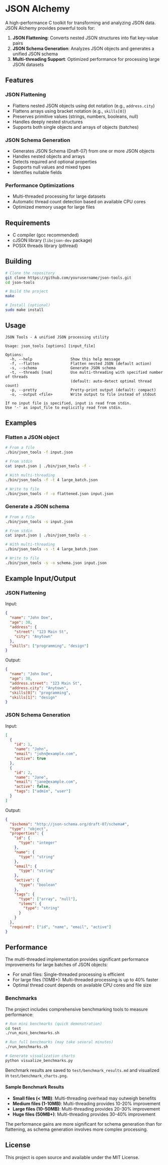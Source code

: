 # JSON Alchemy

A high-performance C toolkit for transforming and analyzing JSON data. JSON Alchemy provides powerful tools for:

1. **JSON Flattening**: Converts nested JSON structures into flat key-value pairs
2. **JSON Schema Generation**: Analyzes JSON objects and generates a unified JSON schema
3. **Multi-threading Support**: Optimized performance for processing large JSON datasets

## Features

### JSON Flattening
- Flattens nested JSON objects using dot notation (e.g., `address.city`)
- Flattens arrays using bracket notation (e.g., `skills[0]`)
- Preserves primitive values (strings, numbers, booleans, null)
- Handles deeply nested structures
- Supports both single objects and arrays of objects (batches)

### JSON Schema Generation
- Generates JSON Schema (Draft-07) from one or more JSON objects
- Handles nested objects and arrays
- Detects required and optional properties
- Supports null values and mixed types
- Identifies nullable fields

### Performance Optimizations
- Multi-threaded processing for large datasets
- Automatic thread count detection based on available CPU cores
- Optimized memory usage for large files

## Requirements

- C compiler (gcc recommended)
- cJSON library (`libcjson-dev` package)
- POSIX threads library (pthread)

## Building

```bash
# Clone the repository
git clone https://github.com/yourusername/json-tools.git
cd json-tools

# Build the project
make

# Install (optional)
sudo make install
```

## Usage

```
JSON Tools - A unified JSON processing utility

Usage: json_tools [options] [input_file]

Options:
  -h, --help                 Show this help message
  -f, --flatten              Flatten nested JSON (default action)
  -s, --schema               Generate JSON schema
  -t, --threads [num]        Use multi-threading with specified number of threads
                             (default: auto-detect optimal thread count)
  -p, --pretty               Pretty-print output (default: compact)
  -o, --output <file>        Write output to file instead of stdout

If no input file is specified, input is read from stdin.
Use '-' as input_file to explicitly read from stdin.
```

## Examples

### Flatten a JSON object

```bash
# From a file
./bin/json_tools -f input.json

# From stdin
cat input.json | ./bin/json_tools -f -

# With multi-threading
./bin/json_tools -f -t 4 large_batch.json

# Write to file
./bin/json_tools -f -o flattened.json input.json
```

### Generate a JSON schema

```bash
# From a file
./bin/json_tools -s input.json

# From stdin
cat input.json | ./bin/json_tools -s -

# With multi-threading
./bin/json_tools -s -t 4 large_batch.json

# Write to file
./bin/json_tools -s -o schema.json input.json
```

## Example Input/Output

### JSON Flattening

Input:
```json
{
  "name": "John Doe",
  "age": 30,
  "address": {
    "street": "123 Main St",
    "city": "Anytown"
  },
  "skills": ["programming", "design"]
}
```

Output:
```json
{
  "name": "John Doe",
  "age": 30,
  "address.street": "123 Main St",
  "address.city": "Anytown",
  "skills[0]": "programming",
  "skills[1]": "design"
}
```

### JSON Schema Generation

Input:
```json
[
  {
    "id": 1,
    "name": "John",
    "email": "john@example.com",
    "active": true
  },
  {
    "id": 2,
    "name": "Jane",
    "email": "jane@example.com",
    "active": false,
    "tags": ["admin", "user"]
  }
]
```

Output:
```json
{
  "$schema": "http://json-schema.org/draft-07/schema#",
  "type": "object",
  "properties": {
    "id": {
      "type": "integer"
    },
    "name": {
      "type": "string"
    },
    "email": {
      "type": "string"
    },
    "active": {
      "type": "boolean"
    },
    "tags": {
      "type": ["array", "null"],
      "items": {
        "type": "string"
      }
    }
  },
  "required": ["id", "name", "email", "active"]
}
```

## Performance

The multi-threaded implementation provides significant performance improvements for large batches of JSON objects:

- For small files: Single-threaded processing is efficient
- For large files (10MB+): Multi-threaded processing is up to 40% faster
- Optimal thread count depends on available CPU cores and file size

### Benchmarks

The project includes comprehensive benchmarking tools to measure performance:

```bash
# Run mini benchmarks (quick demonstration)
cd test
./run_mini_benchmarks.sh

# Run full benchmarks (may take several minutes)
./run_benchmarks.sh

# Generate visualization charts
python visualize_benchmarks.py
```

Benchmark results are saved to `test/benchmark_results.md` and visualized in `test/benchmark_charts.png`.

#### Sample Benchmark Results

- **Small files (< 1MB)**: Multi-threading overhead may outweigh benefits
- **Medium files (1-10MB)**: Multi-threading provides 10-20% improvement
- **Large files (10-50MB)**: Multi-threading provides 20-30% improvement
- **Huge files (50MB+)**: Multi-threading provides 30-40% improvement

The performance gains are more significant for schema generation than for flattening, as schema generation involves more complex processing.

## License

This project is open source and available under the MIT License.